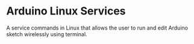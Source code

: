 # Arduino Linux Services
 A service commands in Linux that allows the user to run and edit Arduino sketch wirelessly using terminal.
